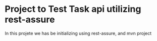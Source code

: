 # **Project to Test Task api utilizing rest-assure**
In this projete we has be initializing using rest-assure, and mvn project
